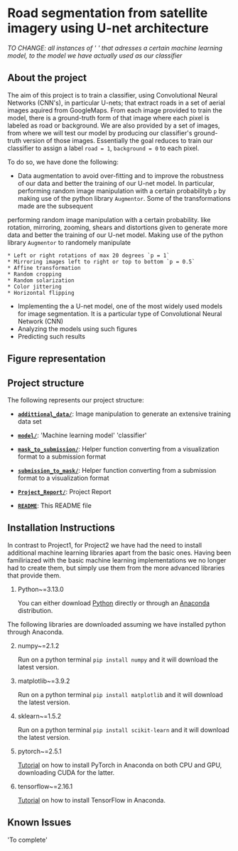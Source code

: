 # Road segmentation from satellite imagery using U-net architecture

*TO CHANGE: all instances of ' ' that adresses a certain machine learning model, to the model we have actually used as our classifier*

## About the project

The aim of this project is to train a classifier, using Convolutional Neural Networks (CNN's), in particular U-nets; that extract roads in a set of aerial images aquired from GoogleMaps. From each image provided to train the model, there is a ground-truth form of that image where each pixel is labeled as road or background.  We are also provided by a set of images, from where we will test our model by producing our classifier's ground-truth version of those images. Essentially the goal reduces to train our classifier to assign a label `road = 1`, `background = 0` to each pixel. 

To do so, we have done the following:

* Data augmentation to avoid over-fitting and to improve the robustness of our data and better the training of our U-net model. In particular, performing random image manipulation with a certain probabilityb `p` by making use of the python library `Augmentor`. Some of the transformations made are the subsequent

 performing random image manipulation with a certain probability.  like rotation, mirroring, zooming, shears and distortions given to generate more data and better the training of our U-net model. Making use of the python library `Augmentor` to randomely manipulate

    * Left or right rotations of max 20 degrees `p = 1`
    * Mirroring images left to right or top to bottom `p = 0.5`
    * Affine transformation
    * Random cropping
    * Random solarization
    * Color jittering
    * Horizontal flipping

* Implementing the a U-net model, one of the most widely used models for image segmentation. It is a particular type of Convolutional Neural Network (CNN)
* Analyzing the models using such figures
* Predicting such results


## Figure representation


## Project structure

The following represents our project structure:

- **[`addittional_data/`](./addittional_data.ipynb)**: Image manipulation to generate an extensive training data set

- **[`model/`](./model.ipynb)**: 'Machine learning model' 'classifier'

- **[`mask_to_submission/`](./mask_to_submission.py)**: Helper function converting from a visualization format to a submission format 

- **[`submission_to_mask/`](./submission_to_mask.py)**: Helper function converting from a submission format to a visualization format 

- **[`Project_Report/`](./CS433_Project2_SFS.pdf)**: Project Report

- **[`README`](./README.md)**: This README file


## Installation Instructions

In contrast to Project1, for Project2 we have had the need to install additional machine learning libraries apart from the basic ones. Having been familiriazed with the basic machine learning implementations we no longer had to create them, but simply use them from the more advanced libraries that provide them.

1. Python~=3.13.0
    
    You can either download [Python](https://www.python.org/downloads/) directly or through an [Anaconda](https://www.anaconda.com/download/) distribution.

The following libraries are downloaded assuming we have installed python through Anaconda.

2. numpy~=2.1.2
    
    Run on a python terminal `pip install numpy` and it will download the latest version.

3. matplotlib~=3.9.2
    
    Run on a python terminal `pip install matplotlib` and it will download the latest version.

4. sklearn~=1.5.2

    Run on a python terminal `pip install scikit-learn` and it will download the latest version.
    
5. pytorch~=2.5.1

    [Tutorial](https://www.youtube.com/watch?v=STYdcBIT9H8) on how to install PyTorch in Anaconda on both CPU and GPU, downloading CUDA for the latter.

6. tensorflow~=2.16.1

    [Tutorial](https://www.youtube.com/watch?v=QJjHc2iSeBc) on how to install TensorFlow in Anaconda.



## Known Issues

'To complete'
